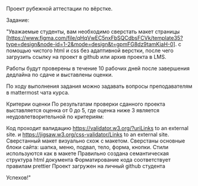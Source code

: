 Проект рубежной аттестации по вёрстке.

Задание:

"Уважаемые студенты, вам необходимо сверстать макет страницы [https://www.figma.com/file/qHqVwEC5nxFbSQCdbsFCVk/template35?type=design&node-id=1-2&mode=design&t=gpmFG8dz9tamKiaH-0]. с помощью чистого html и css без адаптивной верстки, после чего загрузить ссылку на проект в github или архив проекта в LMS.

Работы будут проверены в течение 10 рабочих дней после завершения дедлайна по сдаче и выставлены оценки.

По ходу выполнения задания можно задавать вопросы преподавателям в mattermost чата курса.

Критерии оценки
По результатам проверки сданного проекта выставляется оценка от 0 до 5, где оценка ниже 3 является неудовлетворительной по критериям:

Код проходит валидацию https://validator.w3.org/?uriLinks to an external site. и https://jigsaw.w3.org/css-validator/Links to an external site.
Сверстанный макет визуально схож с макетом. Сверстаны основные блоки сайта: шапка, меню, подвал, тело, форма, кнопки. Стили используются как в макете
Правильно создана семантическая структура html документа
Форматирование кода соответствует правилам prettier
Проект загружен на личный github студента

Успехов!"
